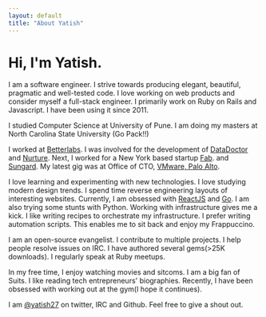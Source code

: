 ```yaml
---
layout: default
title: "About Yatish"
---
```


# Hi, I'm Yatish.

<div class="social-links-about">
    <a href="https://github.com/yatish27" target="_blank"><i class="fa fa-github"></i></a>
    <a href="https://twitter.com/yatish27" target="_blank"><i class="fa fa-twitter"></i></a>
    <a href="https://www.linkedin.com/in/yatish27" target="_blank"><i class="fa fa-linkedin"></i></a>
</div>

I am a software engineer. I strive towards producing elegant, beautiful, pragmatic and well-tested code.
I love working on web products and consider myself a full-stack engineer. 
I primarily work on Ruby on Rails and Javascript. I have been using it since 2011. 

I studied Computer Science at University of Pune. I am doing my masters at North Carolina State University (Go Pack!!)

I worked at [Betterlabs](http://www.betterlabs.net/). I was involved for the development of
[DataDoctor](http://datadoctorit.com/) and [Nurture](http://www.nurturehq.com/). 
Next, I worked for a New York based startup [Fab](fab.com). 
and [Sungard](http://www.sungardas.com/Pages/default.aspx).
My latest gig was at Office of CTO, [VMware, Palo Alto](http://www.vmware.com/).

I love learning and experimenting with new technologies. I love studying modern design trends.
I spend time reverse engineering layouts of interesting websites.
Currently, I am obsessed with [ReactJS](http://facebook.github.io/react/) and [Go](https://golang.org/). 
I am also trying some stunts with Python.
Working with infrastructure gives me a kick. I like writing recipes to orchestrate my infrastructure.
I prefer writing automation scripts. This enables me to sit back and enjoy my Frappuccino.

I am an open-source evangelist. I contribute to multiple projects. I help people resolve issues on IRC.
I have authored several gems(>25K downloads). I regularly speak at Ruby meetups.

In my free time, I enjoy watching movies and sitcoms. I am a big fan of Suits.
I like reading tech entrepreneurs' biographies. Recently, I have been obsessed with working out at the gym(I hope it continues).

I am [@yatish27](https://twitter.com/yatish27) on twitter, IRC and Github. Feel free to give a shout out. 


